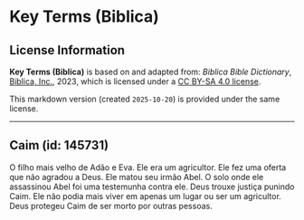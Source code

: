 # Key Terms (Biblica)

## License Information

**Key Terms (Biblica)** is based on and adapted from: _Biblica Bible Dictionary_, [Biblica, Inc.](https://www.biblica.com/), 2023, which is licensed under a [CC BY-SA 4.0 license](https://creativecommons.org/licenses/by-sa/4.0/legalcode.en).

This markdown version (created `2025-10-20`) is provided under the same license.



--------------------------------

## Caim (id: 145731)

O filho mais velho de Adão e Eva. Ele era um agricultor. Ele fez uma oferta que não agradou a Deus. Ele matou seu irmão Abel. O solo onde ele assassinou Abel foi uma testemunha contra ele. Deus trouxe justiça punindo Caim. Ele não podia mais viver em apenas um lugar ou ser um agricultor. Deus protegeu Caim de ser morto por outras pessoas.


